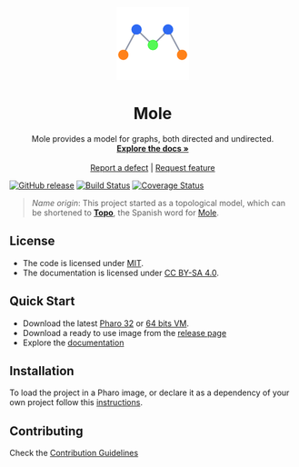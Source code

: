 <p align="center"><img src="assets/logos/128.png">
 <h1 align="center">Mole</h1>
  <p align="center">
    Mole provides a model for graphs, both directed and undirected.
    <br>
    <a href="docs/Mole.md"><strong>Explore the docs »</strong></a>
    <br>
    <br>
    <a href="https://github.com/ba-st/Mole/issues/new?labels=Type%3A+Defect">Report a defect</a>
    |
    <a href="https://github.com/ba-st/Mole/issues/new?labels=Type%3A+Feature">Request feature</a>
  </p>
</p>

[![GitHub release](https://img.shields.io/github/release/ba-st/Mole.svg)](https://github.com/ba-st/Mole/releases/latest)
[![Build Status](https://travis-ci.org/ba-st/Mole.svg?branch=release-candidate)](https://travis-ci.org/ba-st/Mole)
[![Coverage Status](https://coveralls.io/repos/github/ba-st/Mole/badge.svg?branch=release-candidate)](https://coveralls.io/github/ba-st/Mole?branch=release-candidate)

> *Name origin*: This project started as a topological model, which can be shortened to [**Topo**](https://es.wikipedia.org/wiki/Talpidae), the Spanish word for [Mole](https://en.wikipedia.org/wiki/Mole_(animal)).

## License
- The code is licensed under [MIT](LICENSE).
- The documentation is licensed under [CC BY-SA 4.0](http://creativecommons.org/licenses/by-sa/4.0/).

## Quick Start

- Download the latest [Pharo 32](https://get.pharo.org/) or [64 bits VM](https://get.pharo.org/64/).
- Download a ready to use image from the [release page](https://github.com/ba-st/Mole/releases/latest)
- Explore the [documentation](docs/Mole.md)

## Installation

To load the project in a Pharo image, or declare it as a dependency of your own project follow this [instructions](docs/Installation.md).

## Contributing

Check the [Contribution Guidelines](CONTRIBUTING.md)
